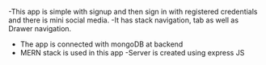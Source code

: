 -This app is simple with signup and then sign in with registered credentials and there is mini social media.
-It has stack navigation, tab  as well as Drawer navigation.
- The app is connected with mongoDB at backend
- MERN stack is used in this app
-Server is created using express JS 
